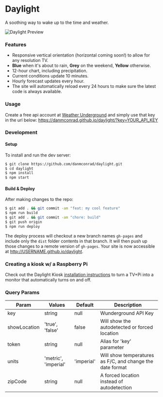 # Daylight
A soothing way to wake up to the time and weather.

![Daylight Preview](http://i.imgur.com/a7lgpxd.jpg)

### Features
* Responsive vertical orientation (horizontal coming soon!) to allow for any resolution TV.
* **Blue** when it's about to rain, **Grey** on the weekend, **Yellow** otherwise.
* 12-hour chart, including precipitation.
* Current conditions update 10 minutes.
* Hourly forecast updates every hour.
* The site will automatically reload every 24 hours to make sure the latest code is always available.

### Usage
Create a free api account at [Weather Underground](https://www.wunderground.com/weather/api/d/pricing.html) and simply use that key in the url below:
https://danmconrad.github.io/daylight/?key=YOUR_API_KEY

### Development

#### Setup 
To install and run the dev server:
```bash
$ git clone https://github.com/danmconrad/daylight.git
$ cd daylight
$ npm install
$ npm start
```

#### Build & Deploy
After making changes to the repo:
```bash
$ git add . && git commit -am "feat: my cool feature"
$ npm run build
$ git add . && git commit -am "chore: build"
$ git push origin
$ npm run deploy
```

The deploy process will checkout a new branch names `gh-pages` and include only the `dist` folder contents in that branch. It will then push up those changes to a remote version of `gh-pages`. Your site is now accessible at http://USERNAME.github.io/daylight.

### Creating a kiosk w/ a Raspberry Pi
Check out the Daylight Kiosk [installation instructions](https://github.com/danmconrad/daylight-kiosk) to turn a TV+Pi into a monitor that automatically turns on and off.

### Query Params
| Param | Values | Default | Description |
| ----- | ------ | ------- | ----------- |
| key | string | null | Wunderground API Key |
| showLocation | 'true', 'false' | false | Will show the autodetected or forced location |
| token | string | null | Alias for 'key' parameter |
| units | 'metric', 'imperial' | 'imperial' | Will show temperatures as F/C, and change the date format |
| zipCode | string | null | A forced location instead of autodetection |
